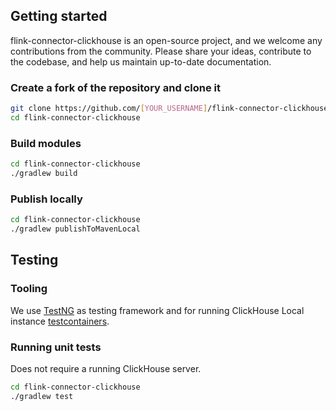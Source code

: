 ## Getting started
flink-connector-clickhouse is an open-source project, and we welcome any contributions from the community. Please share your ideas, contribute to the codebase, and help us maintain up-to-date documentation.

### Create a fork of the repository and clone it
```bash
git clone https://github.com/[YOUR_USERNAME]/flink-connector-clickhouse
cd flink-connector-clickhouse
```

### Build modules

  ```bash
  cd flink-connector-clickhouse
  ./gradlew build
  ```

### Publish locally 
  ```bash
  cd flink-connector-clickhouse
  ./gradlew publishToMavenLocal
  ```

## Testing

### Tooling
We use [TestNG](https://testng.org/) as testing framework and for running ClickHouse Local instance [testcontainers](https://www.testcontainers.org/modules/databases/clickhouse/).

### Running unit tests

Does not require a running ClickHouse server.

  ```bash
  cd flink-connector-clickhouse
  ./gradlew test 
  ```

